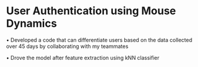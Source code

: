 # User Authentication using Mouse Dynamics

• Developed a code that can differentiate users based on the data collected over 45 days by collaborating with my teammates

• Drove the model after feature extraction using kNN classifier
